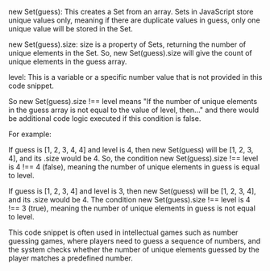new Set(guess): This creates a Set from an array. Sets in JavaScript store unique values only, meaning if there are duplicate values in guess, only one unique value will be stored in the Set.

new Set(guess).size: size is a property of Sets, returning the number of unique elements in the Set. So, new Set(guess).size will give the count of unique elements in the guess array.

level: This is a variable or a specific number value that is not provided in this code snippet.

So new Set(guess).size !== level means "If the number of unique elements in the guess array is not equal to the value of level, then..." and there would be additional code logic executed if this condition is false.

For example:

If guess is [1, 2, 3, 4, 4] and level is 4, then new Set(guess) will be [1, 2, 3, 4], and its .size would be 4. So, the condition new Set(guess).size !== level is 4 !== 4 (false), meaning the number of unique elements in guess is equal to level.

If guess is [1, 2, 3, 4] and level is 3, then new Set(guess) will be [1, 2, 3, 4], and its .size would be 4. The condition new Set(guess).size !== level is 4 !== 3 (true), meaning the number of unique elements in guess is not equal to level.

This code snippet is often used in intellectual games such as number guessing games, where players need to guess a sequence of numbers, and the system checks whether the number of unique elements guessed by the player matches a predefined number.







